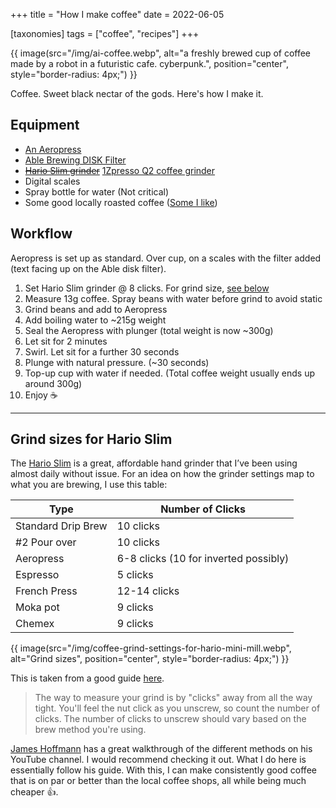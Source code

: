 +++
title = "How I make coffee"
date = 2022-06-05

[taxonomies]
tags = ["coffee", "recipes"]
+++

{{ image(src="/img/ai-coffee.webp", alt="a freshly brewed cup of coffee made by a robot in a futuristic cafe. cyberpunk.",
         position="center", style="border-radius: 4px;") }}

Coffee. Sweet black nectar of the gods. Here's how I make it.

## Equipment

- [An Aeropress](https://aeropress.com/)
- [Able Brewing DISK Filter](https://ablebrewing.com/products/disk-coffee-filter)
- ~~[Hario Slim grinder](https://global.hario.com/product/coffee/grinder/MSS.html)~~ [1Zpresso Q2 coffee grinder](https://1zpresso.coffee/product/q2/)
- Digital scales
- Spray bottle for water (Not critical)
- Some good locally roasted coffee ([Some I like](/wishlist/#coffee-))

## Workflow

Aeropress is set up as standard. Over cup, on a scales with the filter added (text facing up on the Able disk filter).

1. Set Hario Slim grinder @ 8 clicks. For grind size, [see below](#grind-sizes-for-hario-slim)
2. Measure 13g coffee. Spray beans with water before grind to avoid static
3. Grind beans and add to Aeropress
4. Add boiling water to ~215g weight
5. Seal the Aeropress with plunger (total weight is now ~300g)
6. Let sit for 2 minutes
7. Swirl. Let sit for a further 30 seconds
8. Plunge with natural pressure. (~30 seconds)
9. Top-up cup with water if needed. (Total coffee weight usually ends up around 300g)
10. Enjoy ☕

---

## Grind sizes for Hario Slim

The [Hario Slim](https://www.hario.co.uk/products/hario-mini-mill-slim-hand-coffee-grinder) is a great, affordable hand grinder that I’ve been using almost daily without issue. For an idea on how the grinder settings map to what you are brewing, I use this table:

| Type               | Number of Clicks                      |
| ------------------ | ------------------------------------- |
| Standard Drip Brew | 10 clicks                             |
| #2 Pour over       | 10 clicks                             |
| Aeropress          | 6-8 clicks (10 for inverted possibly) |
| Espresso           | 5 clicks                              |
| French Press       | 12-14 clicks                          |
| Moka pot           | 9 clicks                              |
| Chemex             | 9 clicks                              |

{{ image(src="/img/coffee-grind-settings-for-hario-mini-mill.webp", alt="Grind sizes",
         position="center", style="border-radius: 4px;") }}

This is taken from a good guide [here](https://howchoo.com/coffee/how-to-adjust-your-hario-mini-mill-coffee-grinder).

> The way to measure your grind is by "clicks" away from all the way tight. You'll feel the nut click as you unscrew, so count the number of clicks. The number of clicks to unscrew should vary based on the brew method you're using.

[James Hoffmann](https://www.youtube.com/channel/UCMb0O2CdPBNi-QqPk5T3gsQ) has a great walkthrough of the different methods on his YouTube channel. I would recommend checking it out. What I do here is essentially follow his guide. With this, I can make consistently good coffee that is on par or better than the local coffee shops, all while being much cheaper 👍.
